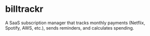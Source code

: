 # billtrackr
A SaaS subscription manager that tracks monthly payments (Netflix, Spotify, AWS, etc.), sends reminders, and calculates spending.
